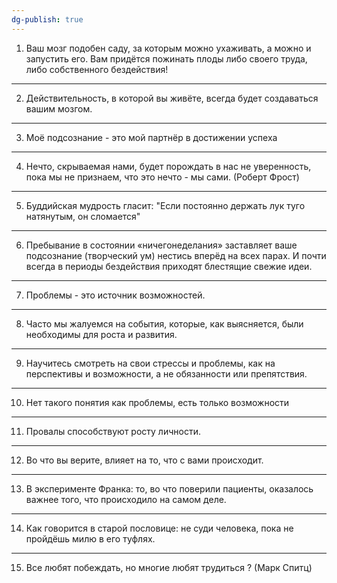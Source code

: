```yaml
---
dg-publish: true
---
```

1. Ваш мозг подобен саду, за которым можно ухаживать, а можно и запустить его. Вам придётся пожинать плоды либо своего труда, либо собственного бездействия!
****
2. Действительность, в которой вы живёте, всегда будет создаваться вашим мозгом.
****
3. Моё подсознание - это мой партнёр в достижении успеха
****
4. Нечто, скрываемая нами, будет порождать в нас не уверенность, пока мы не признаем, что это нечто - мы сами. 
    (Роберт Фрост)  
****
5. Буддийская мудрость гласит: "Если постоянно держать лук туго натянутым, он сломается"
****
6. Пребывание в состоянии «ничегонеделания» заставляет ваше подсознание (творческий ум) нестись вперёд на всех парах. И почти всегда в периоды бездействия приходят блестящие свежие идеи.
****
7. Проблемы - это источник возможностей.  
****
8. Часто мы жалуемся на события, которые, как выясняется, были необходимы для роста и развития.  
****
9. Научитесь смотреть на свои стрессы и проблемы, как на перспективы и возможности, а не обязанности или препятствия.  
****
10. Нет такого понятия как проблемы, есть только возможности  
****
11. Провалы способствуют росту личности.  
****
12. Во что вы верите, влияет на то, что с вами происходит.  
****
13. В эксперименте Франка: то, во что поверили пациенты, оказалось важнее того, что происходило на самом деле.  
****
14. Как говорится в старой пословице: не суди человека, пока не пройдёшь милю в его туфлях.
****
15. Все любят побеждать, но многие любят трудиться ?
    (Марк Спитц)  